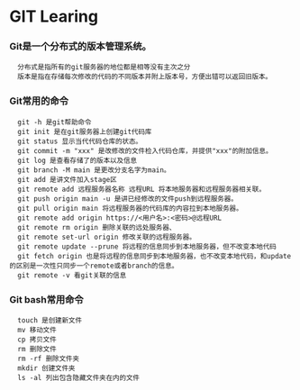 # GIT Learing
### Git是一个分布式的版本管理系统。
      分布式是指所有的git服务器的地位都是相等没有主次之分
      版本是指在存储每次修改的代码的不同版本并附上版本号，方便出错可以返回旧版本。
### Git常用的命令
      git -h 是git帮助命令
      git init 是在git服务器上创建git代码库
      git status 显示当代代码仓库的状态。
      git commit -m "xxx" 是改修改的文件检入代码仓库，并提供"xxx"的附加信息。
      git log 是查看存储了的版本以及信息
      git branch -M main 是更改分支名字为main。
      git add 是讲文件加入stage区
      git remote add 远程服务器名称 远程URL 将本地服务器和远程服务器相关联。
      git push origin main -u 是讲已经修改的文件push到远程服务器。
      git pull origin main 将远程服务器的代码库的内容拉到本地服务器。
      git remote add origin https://<用户名>:<密码>@远程URL
      git remote rm origin 删除关联的远处服务器、
      git remote set-url origin 修改关联的远程服务器。
      git remote update --prune 将远程的信息同步到本地服务器，但不改变本地代码
      git fetch origin 也是将远程的信息同步到本地服务器，也不改变本地代码，和update的区别是一次性只同步一个remote或者branch的信息。
      git remote -v 看git关联的信息
### Git bash常用命令
      touch 是创建新文件
      mv 移动文件
      cp 拷贝文件
      rm 删除文件
      rm -rf 删除文件夹
      mkdir 创建文件夹
      ls -al 列出包含隐藏文件夹在内的文件
      
      
